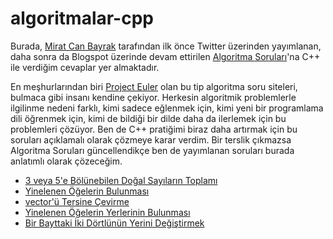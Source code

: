 # algoritmalar-cpp

Burada, [Mirat Can Bayrak](https://twitter.com/miratcanbayrak) tarafından ilk önce Twitter üzerinden yayımlanan, daha sonra da Blogspot üzerinde devam ettirilen [Algoritma Soruları](https://algoritma-sorulari.blogspot.com/)'na C++ ile verdiğim cevaplar yer almaktadır.

En meşhurlarından biri [Project Euler](https://projecteuler.net/) olan bu tip algoritma soru siteleri, bulmaca gibi insanı kendine çekiyor. Herkesin algoritmik problemlerle ilgilinme nedeni farklı, kimi sadece eğlenmek için, kimi yeni bir programlama dili öğrenmek için, kimi de bildiği bir dilde daha da ilerlemek için bu problemleri çözüyor. Ben de C++ pratiğimi biraz daha artırmak için bu soruları açıklamalı olarak çözmeye karar verdim. Bir terslik çıkmazsa Algoritma Soruları güncellendikçe ben de yayımlanan soruları burada anlatımlı olarak çözeceğim.

* [3 veya 5'e Bölünebilen Doğal Sayıların Toplamı](./bolunebilme/README.md)
* [Yinelenen Öğelerin Bulunması](./tekrar-eden-ogeler/README.md)
* [vector'ü Tersine Çevirme](./vector-ters-cevirme/README.md)
* [Yinelenen Öğelerin Yerlerinin Bulunması](./seri-yeri-bulma/README.md)
* [Bir Bayttaki İki Dörtlünün Yerini Değiştirmek](./dortlu-yer-degistirme/README.md)
